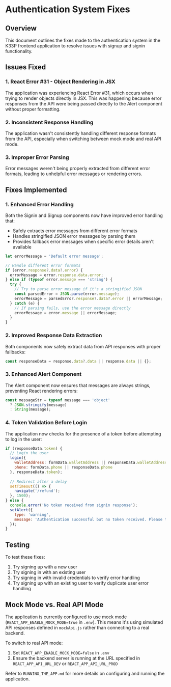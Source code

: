 # Authentication System Fixes

## Overview

This document outlines the fixes made to the authentication system in the K33P frontend application to resolve issues with signup and signin functionality.

## Issues Fixed

### 1. React Error #31 - Object Rendering in JSX

The application was experiencing React Error #31, which occurs when trying to render objects directly in JSX. This was happening because error responses from the API were being passed directly to the Alert component without proper formatting.

### 2. Inconsistent Response Handling

The application wasn't consistently handling different response formats from the API, especially when switching between mock mode and real API mode.

### 3. Improper Error Parsing

Error messages weren't being properly extracted from different error formats, leading to unhelpful error messages or rendering errors.

## Fixes Implemented

### 1. Enhanced Error Handling

Both the Signin and Signup components now have improved error handling that:

- Safely extracts error messages from different error formats
- Handles stringified JSON error messages by parsing them
- Provides fallback error messages when specific error details aren't available

```javascript
let errorMessage = 'Default error message';

// Handle different error formats
if (error.response?.data?.error) {
  errorMessage = error.response.data.error;
} else if (typeof error.message === 'string') {
  try {
    // Try to parse error message if it's a stringified JSON
    const parsedError = JSON.parse(error.message);
    errorMessage = parsedError.response?.data?.error || errorMessage;
  } catch (e) {
    // If parsing fails, use the error message directly
    errorMessage = error.message || errorMessage;
  }
}
```

### 2. Improved Response Data Extraction

Both components now safely extract data from API responses with proper fallbacks:

```javascript
const responseData = response.data?.data || response.data || {};
```

### 3. Enhanced Alert Component

The Alert component now ensures that messages are always strings, preventing React rendering errors:

```javascript
const messageStr = typeof message === 'object' 
  ? JSON.stringify(message) 
  : String(message);
```

### 4. Token Validation Before Login

The application now checks for the presence of a token before attempting to log in the user:

```javascript
if (responseData.token) {
  // Login the user
  login({ 
    walletAddress: formData.walletAddress || responseData.walletAddress,
    phone: formData.phone || responseData.phone
  }, responseData.token);
  
  // Redirect after a delay
  setTimeout(() => {
    navigate('/refund');
  }, 1500);
} else {
  console.error('No token received from signin response');
  setAlert({
    type: 'warning',
    message: 'Authentication successful but no token received. Please try again.'
  });
}
```

## Testing

To test these fixes:

1. Try signing up with a new user
2. Try signing in with an existing user
3. Try signing in with invalid credentials to verify error handling
4. Try signing up with an existing user to verify duplicate user error handling

## Mock Mode vs. Real API Mode

The application is currently configured to use mock mode (`REACT_APP_ENABLE_MOCK_MODE=true` in `.env`). This means it's using simulated API responses defined in `mockApi.js` rather than connecting to a real backend.

To switch to real API mode:

1. Set `REACT_APP_ENABLE_MOCK_MODE=false` in `.env`
2. Ensure the backend server is running at the URL specified in `REACT_APP_API_URL_DEV` or `REACT_APP_API_URL_PROD`

Refer to `RUNNING_THE_APP.md` for more details on configuring and running the application.